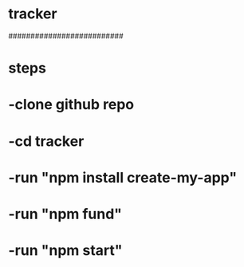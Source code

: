 # tracker

##########################
# steps
# -clone github repo
# -cd tracker
# -run "npm install create-my-app"
# -run "npm fund"
# -run "npm start"
